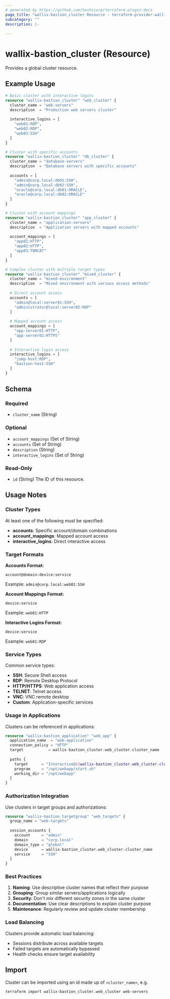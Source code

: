 ```yaml
---
# generated by https://github.com/hashicorp/terraform-plugin-docs
page_title: "wallix-bastion_cluster Resource - terraform-provider-wallix-bastion"
subcategory: ""
description: |-
    
---
```


# wallix-bastion_cluster (Resource)

Provides a global cluster resource.

## Example Usage

```terraform
# Basic cluster with interactive logins
resource "wallix-bastion_cluster" "web_cluster" {
  cluster_name = "web-servers"
  description  = "Production web servers cluster"
  
  interactive_logins = [
    "web01:RDP",
    "web02:RDP",
    "web03:SSH"
  ]
}

# Cluster with specific accounts
resource "wallix-bastion_cluster" "db_cluster" {
  cluster_name = "database-servers"
  description  = "Database servers with specific accounts"
  
  accounts = [
    "admin@corp.local:db01:SSH",
    "admin@corp.local:db02:SSH",
    "oracle@corp.local:db01:ORACLE",
    "oracle@corp.local:db02:ORACLE"
  ]
}

# Cluster with account mappings
resource "wallix-bastion_cluster" "app_cluster" {
  cluster_name = "application-servers"
  description  = "Application servers with mapped accounts"
  
  account_mappings = [
    "app01:HTTP",
    "app02:HTTP",
    "app03:TOMCAT"
  ]
}

# Complex cluster with multiple target types
resource "wallix-bastion_cluster" "mixed_cluster" {
  cluster_name = "mixed-environment"
  description  = "Mixed environment with various access methods"
  
  # Direct account access
  accounts = [
    "admin@local:server01:SSH",
    "administrator@local:server02:RDP"
  ]
  
  # Mapped account access
  account_mappings = [
    "app-server01:HTTP",
    "app-server02:HTTPS"
  ]
  
  # Interactive login access
  interactive_logins = [
    "jump-host:RDP",
    "bastion-host:SSH"
  ]
}
```

<!-- schema generated by tfplugindocs -->
## Schema

### Required

- `cluster_name` (String)

### Optional

- `account_mappings` (Set of String)
- `accounts` (Set of String)
- `description` (String)
- `interactive_logins` (Set of String)

### Read-Only

- `id` (String) The ID of this resource.

## Usage Notes

### Cluster Types

At least one of the following must be specified:

- **accounts**: Specific account/domain combinations
- **account_mappings**: Mapped account access
- **interactive_logins**: Direct interactive access

### Target Formats

**Accounts Format:**

```text
account@domain:device:service
```

Example: `admin@corp.local:web01:SSH`

**Account Mappings Format:**

```text
device:service
```

Example: `web01:HTTP`

**Interactive Logins Format:**

```text
device:service
```

Example: `web01:RDP`

### Service Types

Common service types:

- **SSH**: Secure Shell access
- **RDP**: Remote Desktop Protocol
- **HTTP/HTTPS**: Web application access
- **TELNET**: Telnet access
- **VNC**: VNC remote desktop
- **Custom**: Application-specific services

### Usage in Applications

Clusters can be referenced in applications:

```terraform
resource "wallix-bastion_application" "web_app" {
  application_name  = "web-application"
  connection_policy = "HTTP"
  target           = wallix-bastion_cluster.web_cluster.cluster_name
  
  paths {
    target      = "Interactive@${wallix-bastion_cluster.web_cluster.cluster_name}:HTTP"
    program     = "/opt/webapp/start.sh"
    working_dir = "/opt/webapp"
  }
}
```

### Authorization Integration

Use clusters in target groups and authorizations:

```terraform
resource "wallix-bastion_targetgroup" "web_targets" {
  group_name = "web-targets"
  
  session_accounts {
    account     = "admin"
    domain      = "corp.local"
    domain_type = "global"
    device      = wallix-bastion_cluster.web_cluster.cluster_name
    service     = "SSH"
  }
}
```

### Best Practices

1. **Naming**: Use descriptive cluster names that reflect their purpose
2. **Grouping**: Group similar servers/applications logically
3. **Security**: Don't mix different security zones in the same cluster
4. **Documentation**: Use clear descriptions to explain cluster purpose
5. **Maintenance**: Regularly review and update cluster membership

### Load Balancing

Clusters provide automatic load balancing:

- Sessions distribute across available targets
- Failed targets are automatically bypassed
- Health checks ensure target availability

## Import

Cluster can be imported using an id made up of `<cluster_name>`, e.g.

```shell
terraform import wallix-bastion_cluster.web_cluster web-servers
```
